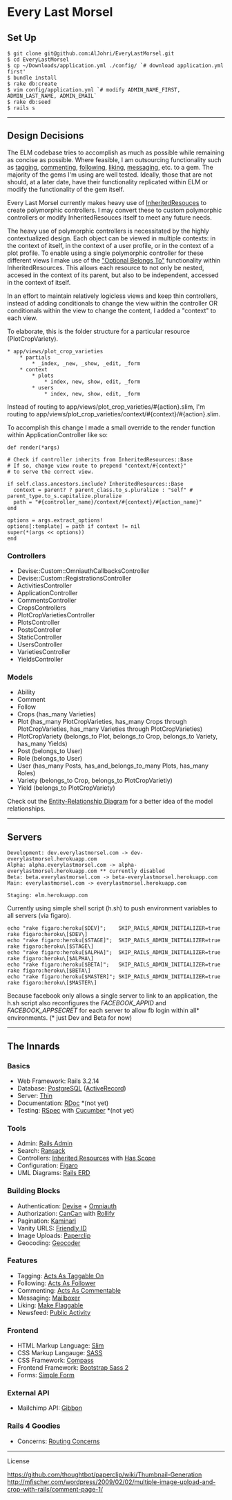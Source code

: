 Every Last Morsel
=================

Set Up
---------------
	$ git clone git@github.com:AlJohri/EveryLastMorsel.git
	$ cd EveryLastMorsel
	$ cp ~/Downloads/application.yml ./config/ `# download application.yml first'
	$ bundle install
	$ rake db:create
	$ vim config/application.yml `# modify ADMIN_NAME_FIRST, ADMIN_LAST_NAME, ADMIN_EMAIL`
	$ rake db:seed
	$ rails s
________________________

Design Decisions
----------------
The ELM codebase tries to accomplish as much as possible while remaining as concise as possible. Where feasible, I am outsourcing functionality such as [tagging](https://github.com/mbleigh/acts-as-taggable-on), [commenting](https://github.com/mbleigh/acts-as-taggable-on), [following](https://github.com/tcocca/acts_as_follower/), [liking](https://github.com/cavneb/make_flaggable), [messaging](https://github.com/ging/mailboxer), etc. to a gem. The majority of the gems I'm using are well tested. Ideally, those that are not should, at a later date, have their functionality replicated within ELM or modify the functionality of the gem itself.

Every Last Morsel currently makes heavy use of [InheritedResouces](https://github.com/josevalim/inherited_resources) to create polymorphic controllers. I may convert these to custom polymorphic controllers or modify InheritedResouces itself to meet any future needs.

The heavy use of polymorphic controllers is necessitated by the highly contextualized design. Each object can be viewed in multiple contexts: in the context of itself, in the context of a user profile, or in the context of a plot profile. To enable using a single polymorphic controller for these different views I make use of the ["Optional Belongs To"](https://github.com/josevalim/inherited_resources#optional-belongs-to) functionality within InheritedResources. This allows each resource to not only be nested, accesed in the context of its parent, but also to be independent, accessed in the context of itself.

In an effort to maintain relatively logicless views and keep thin controllers, instead of adding conditionals to change the view within the controller OR conditionals within the view to change the content, I added a "context" to each view.

To elaborate, this is the folder structure for a particular resource (PlotCropVariety).

    * app/views/plot_crop_varieties
        * partials
            * _index, _new, _show, _edit, _form
        * context
            * plots
                * index, new, show, edit, _form
            * users
                * index, new, show, edit, _form

Instead of routing to app/views/plot\_crop\_varieties/#{action}.slim, I'm routing to app/views/plot\_crop\_varieties/context/#{context}/#{action}.slim.

To accomplish this change I made a small override to the render function within ApplicationController like so:

    def render(*args)

    # Check if controller inherits from InheritedResources::Base
    # If so, change view route to prepend "context/#{context}"
    # to serve the correct view.

    if self.class.ancestors.include? InheritedResources::Base
      context = parent? ? parent_class.to_s.pluralize : "self" # parent_type.to_s.capitalize.pluralize
      path = "#{controller_name}/context/#{context}/#{action_name}"
    end

    options = args.extract_options!
    options[:template] = path if context != nil
    super(*(args << options))
    end

### Controllers
* Devise::Custom::OmniauthCallbacksController
* Devise::Custom::RegistrationsController
* ActivitiesController
* ApplicationController
* CommentsController
* CropsControllers
* PlotCropVarietiesController
* PlotsController
* PostsController
* StaticController
* UsersController
* VarietiesController
* YieldsController

### Models
* Ability
* Comment
* Follow
* Crops (has_many Varieties)
* Plot (has_many PlotCropVarieties, has_many Crops through PlotCropVarieties, has_many Varieties through PlotCropVarieties)
* PlotCropVariety (belongs_to Plot, belongs_to Crop, belongs_to Variety, has_many Yields)
* Post (belongs_to User)
* Role (belongs_to User)
* User (has_many Posts, has_and_belongs_to_many Plots, has_many Roles)
* Variety (belongs_to Crop, belongs_to PlotCropVarietiy)
* Yield (belongs_to PlotCropVariety)

Check out the [Entity-Relationship Diagram](https://github.com/AlJohri/EveryLastMorsel/blob/develop/erd.pdf) for a better idea of the model relationships.
________________________

Servers
---------------
    Development: dev.everylastmorsel.com -> dev-everylastmorsel.herokuapp.com
    Alpha: alpha.everylastmorsel.com -> alpha-everylastmorsel.herokuapp.com ** currently disabled
    Beta: beta.everylastmorsel.com -> beta-everylastmorsel.herokuapp.com
    Main: everylastmorsel.com -> everylastmorsel.herokuapp.com

    Staging: elm.herokuapp.com

Currently using simple shell script (h.sh) to push environment variables to all servers (via figaro).

    echo "rake figaro:heroku[$DEV]";    SKIP_RAILS_ADMIN_INITIALIZER=true rake figaro:heroku\[$DEV\]
    echo "rake figaro:heroku[$STAGE]";  SKIP_RAILS_ADMIN_INITIALIZER=true rake figaro:heroku\[$STAGE\]
    echo "rake figaro:heroku[$ALPHA]";  SKIP_RAILS_ADMIN_INITIALIZER=true rake figaro:heroku\[$ALPHA\]
    echo "rake figaro:heroku[$BETA]";   SKIP_RAILS_ADMIN_INITIALIZER=true rake figaro:heroku\[$BETA\]
    echo "rake figaro:heroku[$MASTER]"; SKIP_RAILS_ADMIN_INITIALIZER=true rake figaro:heroku\[$MASTER\]

Because facebook only allows a single server to link to an application, the h.sh script also reconfigures the _FACEBOOK\_APPID_ and _FACEBOOK\_APPSECRET_ for each server to allow fb login within all* environments. (* just Dev and Beta for now)
________________________

The Innards
---------------

### Basics
* Web Framework: Rails 3.2.14
* Database: [PostgreSQL](https://github.com/ged/ruby-pg) ([ActiveRecord](https://github.com/rails/rails/tree/master/activerecord))
* Server: [Thin](https://github.com/macournoyer/thin/)
* Documentation: [RDoc](https://github.com/rdoc/rdoc) *(not yet)
* Testing: [RSpec](https://github.com/rspec/rspec-rails) with [Cucumber](https://github.com/cucumber/cucumber-rails) *(not yet)

### Tools
* Admin: [Rails Admin](https://github.com/sferik/rails_admin)
* Search: [Ransack](https://github.com/ernie/ransack)
* Controllers: [Inherited Resources](https://github.com/josevalim/inherited_resources) with [Has Scope](http://github.com/plataformatec/has_scope)
* Configuration: [Figaro](https://github.com/laserlemon/figaro)
* UML Diagrams: [Rails ERD](https://github.com/voormedia/rails-erd)

### Building Blocks
* Authentication: [Devise](https://github.com/plataformatec/devise) + [Omniauth](https://github.com/intridea/omniauth)
* Authorization: [CanCan](https://github.com/ryanb/cancan) with [Rollify](https://github.com/EppO/rolify)
* Pagination: [Kaminari](https://github.com/amatsuda/kaminari)
* Vanity URLS: [Friendly ID](https://github.com/norman/friendly_id)
* Image Uploads: [Paperclip](https://github.com/thoughtbot/paperclip)
* Geocoding: [Geocoder](https://github.com/alexreisner/geocoder)

### Features
* Tagging: [Acts As Taggable On](https://github.com/mbleigh/acts-as-taggable-on)
* Following: [Acts As Follower](https://github.com/tcocca/acts_as_follower/)
* Commenting: [Acts As Commentable](https://github.com/jackdempsey/acts_as_commentable)
* Messaging: [Mailboxer](https://github.com/ging/mailboxer)
* Liking: [Make Flaggable](https://github.com/cavneb/make_flaggable)
* Newsfeed: [Public Activity](https://github.com/pokonski/public_activity)

### Frontend
* HTML Markup Language: [Slim](https://github.com/slim-template/slim-rails)
* CSS Markup Langauge: [SASS](https://github.com/rails/sass-rails)
* CSS Framework: [Compass](https://github.com/Compass/compass-rails)
* Frontend Framework: [Bootstrap Sass 2](https://github.com/thomas-mcdonald/bootstrap-sass)
* Forms: [Simple Form](https://github.com/plataformatec/simple_form)

### External API
* Mailchimp API: [Gibbon](https://github.com/amro/gibbon)

### Rails 4 Goodies
* Concerns: [Routing Concerns](https://github.com/rails/routing_concerns)

________________________

License


https://github.com/thoughtbot/paperclip/wiki/Thumbnail-Generation
http://mfischer.com/wordpress/2009/02/02/multiple-image-upload-and-crop-with-rails/comment-page-1/
